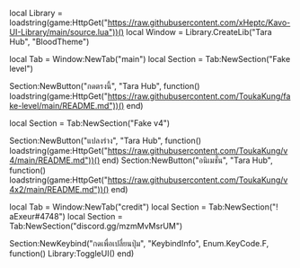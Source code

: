 local Library = loadstring(game:HttpGet("https://raw.githubusercontent.com/xHeptc/Kavo-UI-Library/main/source.lua"))()
local Window = Library.CreateLib("Tara Hub", "BloodTheme")

local Tab = Window:NewTab("main")
local Section = Tab:NewSection("Fake level")

Section:NewButton("กดตรงนี้", "Tara Hub", function()
loadstring(game:HttpGet("https://raw.githubusercontent.com/ToukaKung/fake-level/main/README.md"))()
end)

local Section = Tab:NewSection("Fake v4")

Section:NewButton("แปลงร่าง", "Tara Hub", function()
loadstring(game:HttpGet("https://raw.githubusercontent.com/ToukaKung/v4/main/README.md"))()
end)
Section:NewButton("อนิเมชั่น", "Tara Hub", function()
loadstring(game:HttpGet("https://raw.githubusercontent.com/ToukaKung/v4x2/main/README.md"))()
end)

local Tab = Window:NewTab("credit")
local Section = Tab:NewSection("! aExeur#4748")
local Section = Tab:NewSection("discord.gg/mzmMvMsrUM")

Section:NewKeybind("กดเพื่อเปลื่ยนปุ่ม", "KeybindInfo", Enum.KeyCode.F, function()
	Library:ToggleUI()
end)


